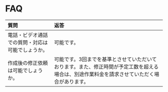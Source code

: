 # FAQ

| 質問 | 返答 |
| :--- | :--- |
| 電話・ビデオ通話での質問・対応は可能でしょうか。 | 可能です。 |
| 作成後の修正依頼は可能でしょうか。 | 可能です。3回までを基準とさせていただいております。また、修正時間が予定工数を超える場合は、別途作業料金を請求させていただく場合があります。 |

